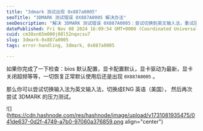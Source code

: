 ```yaml
---
title: "3dmark 测试出现 0x887a0005"
seoTitle: "3DMARK 测试错误 0X887A0005 解决办法"
seoDescription: "解决 3DMARK 测试错误 0X887A0005：尝试切换到英文输入法，重试压力测试的简单步骤。"
datePublished: Fri Nov 08 2024 16:09:54 GMT+0000 (Coordinated Universal Time)
cuid: cm38xn65m000j08l52nqxcsu7
slug: 3dmark-0x887a0005
tags: error-handling, 3dmark, 0x887a0005

---
```


如果你完成了一下检查：bios 默认配置，显卡配置默认，显卡驱动为最新，显卡关闭超频等等，一切恢复正常默认使用后还是出现 `0X887A0005` 。

那么你可以尝试切换输入法为英文输入法，切换成ENG 英语（美国）， 然后再次尝试 3DMARK 的压力测试。

![](https://cdn.hashnode.com/res/hashnode/image/upload/v1731081935475/041de637-0d2f-4749-a7b0-97060a376859.png align="center")